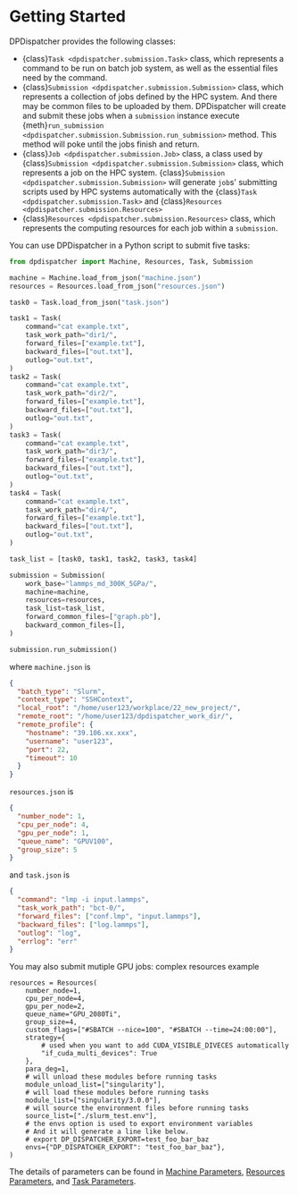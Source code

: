 # Getting Started

DPDispatcher provides the following classes:

- {class}`Task <dpdispatcher.submission.Task>` class, which represents a command to be run on batch job system, as well as the essential files need by the command.
- {class}`Submission <dpdispatcher.submission.Submission>` class, which represents a collection of jobs defined by the HPC system.
  And there may be common files to be uploaded by them.
  DPDispatcher will create and submit these jobs when a `submission` instance execute {meth}`run_submission <dpdispatcher.submission.Submission.run_submission>` method.
  This method will poke until the jobs finish and return.
- {class}`Job <dpdispatcher.submission.Job>` class, a class used by {class}`Submission <dpdispatcher.submission.Submission>` class, which represents a job on the HPC system.
  {class}`Submission <dpdispatcher.submission.Submission>` will generate `job`s' submitting scripts used by HPC systems automatically with the {class}`Task <dpdispatcher.submission.Task>` and {class}`Resources <dpdispatcher.submission.Resources>`
- {class}`Resources <dpdispatcher.submission.Resources>` class, which represents the computing resources for each job within a `submission`.

You can use DPDispatcher in a Python script to submit five tasks:

```python
from dpdispatcher import Machine, Resources, Task, Submission

machine = Machine.load_from_json("machine.json")
resources = Resources.load_from_json("resources.json")

task0 = Task.load_from_json("task.json")

task1 = Task(
    command="cat example.txt",
    task_work_path="dir1/",
    forward_files=["example.txt"],
    backward_files=["out.txt"],
    outlog="out.txt",
)
task2 = Task(
    command="cat example.txt",
    task_work_path="dir2/",
    forward_files=["example.txt"],
    backward_files=["out.txt"],
    outlog="out.txt",
)
task3 = Task(
    command="cat example.txt",
    task_work_path="dir3/",
    forward_files=["example.txt"],
    backward_files=["out.txt"],
    outlog="out.txt",
)
task4 = Task(
    command="cat example.txt",
    task_work_path="dir4/",
    forward_files=["example.txt"],
    backward_files=["out.txt"],
    outlog="out.txt",
)

task_list = [task0, task1, task2, task3, task4]

submission = Submission(
    work_base="lammps_md_300K_5GPa/",
    machine=machine,
    resources=resources,
    task_list=task_list,
    forward_common_files=["graph.pb"],
    backward_common_files=[],
)

submission.run_submission()
```

where `machine.json` is

```json
{
  "batch_type": "Slurm",
  "context_type": "SSHContext",
  "local_root": "/home/user123/workplace/22_new_project/",
  "remote_root": "/home/user123/dpdispatcher_work_dir/",
  "remote_profile": {
    "hostname": "39.106.xx.xxx",
    "username": "user123",
    "port": 22,
    "timeout": 10
  }
}
```

`resources.json` is

```json
{
  "number_node": 1,
  "cpu_per_node": 4,
  "gpu_per_node": 1,
  "queue_name": "GPUV100",
  "group_size": 5
}
```

and `task.json` is

```json
{
  "command": "lmp -i input.lammps",
  "task_work_path": "bct-0/",
  "forward_files": ["conf.lmp", "input.lammps"],
  "backward_files": ["log.lammps"],
  "outlog": "log",
  "errlog": "err"
}
```

You may also submit mutiple GPU jobs:
complex resources example

```python3
resources = Resources(
    number_node=1,
    cpu_per_node=4,
    gpu_per_node=2,
    queue_name="GPU_2080Ti",
    group_size=4,
    custom_flags=["#SBATCH --nice=100", "#SBATCH --time=24:00:00"],
    strategy={
        # used when you want to add CUDA_VISIBLE_DIVECES automatically
        "if_cuda_multi_devices": True
    },
    para_deg=1,
    # will unload these modules before running tasks
    module_unload_list=["singularity"],
    # will load these modules before running tasks
    module_list=["singularity/3.0.0"],
    # will source the environment files before running tasks
    source_list=["./slurm_test.env"],
    # the envs option is used to export environment variables
    # And it will generate a line like below.
    # export DP_DISPATCHER_EXPORT=test_foo_bar_baz
    envs={"DP_DISPATCHER_EXPORT": "test_foo_bar_baz"},
)
```

The details of parameters can be found in [Machine Parameters](machine), [Resources Parameters](resources), and [Task Parameters](task).
